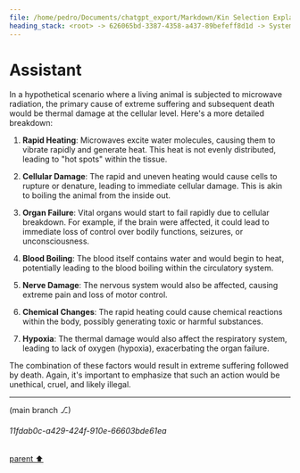 ```yaml
---
file: /home/pedro/Documents/chatgpt_export/Markdown/Kin Selection Explanation.md
heading_stack: <root> -> 626065bd-3387-4358-a437-89befeff8d1d -> System -> 6f9d286c-a866-45f0-8fd8-7ab2518e3885 -> System -> aaa20b92-f336-4338-b049-3e13db30b4dd -> User -> a799e032-fdea-400d-bbad-667966560e4e -> Assistant -> aaa2e179-42d0-42d7-9c79-d139f60e15d1 -> User -> 5461ba67-20bc-4771-9432-6a7a60f15081 -> Assistant -> Social Insects -> Mammals -> Birds -> Humans -> aaa2337b-6980-4fde-9c9e-4ce950c350c8 -> User -> cbf4ab73-2fe6-4549-b4ec-1cfc73b0d507 -> Assistant -> aaa2f50c-7550-477e-9870-41639e0d0330 -> User -> 21472bc0-dfc2-4dd6-b2bb-a5c5a671b62f -> Assistant -> aaa2700f-4647-4f9f-9c3e-f98a4417e9cb -> User -> 51db2948-4764-42ed-9cc0-8a1b5756ca20 -> Assistant -> aaa2f78a-5779-46a2-a466-43925fa89006 -> User -> 1e0538b8-c177-48e1-9567-1a5c8388f1ba -> Assistant -> aaa273ae-acb1-42e3-84ef-4e40505b92da -> User -> 70ef3e9e-a55c-45cb-b63c-c4a79fb744b7 -> Assistant -> aaa29249-fe59-4673-bebe-ca5889b8cb22 -> User -> a76f7db8-cc35-4dca-a7ec-f0d44836b2e3 -> Assistant -> aaa2652e-c696-40bb-8a84-f1df956a42cd -> User -> a9de6403-cc9c-4cee-91e3-f523ef555ca3 -> Assistant -> aaa2fe62-4f34-4c01-8b5d-c7957cdea03a -> User -> 112fe5ff-01e4-4b1e-a777-e9dbbfc19e31 -> Assistant -> aaa2ef6d-9aae-4f83-9aa8-739aa125d09e -> User -> 09d3cbcb-03eb-401f-a687-ba9ffc449efc -> Assistant
---
```

# Assistant

In a hypothetical scenario where a living animal is subjected to microwave radiation, the primary cause of extreme suffering and subsequent death would be thermal damage at the cellular level. Here's a more detailed breakdown:

1. **Rapid Heating**: Microwaves excite water molecules, causing them to vibrate rapidly and generate heat. This heat is not evenly distributed, leading to "hot spots" within the tissue.

2. **Cellular Damage**: The rapid and uneven heating would cause cells to rupture or denature, leading to immediate cellular damage. This is akin to boiling the animal from the inside out.

3. **Organ Failure**: Vital organs would start to fail rapidly due to cellular breakdown. For example, if the brain were affected, it could lead to immediate loss of control over bodily functions, seizures, or unconsciousness.

4. **Blood Boiling**: The blood itself contains water and would begin to heat, potentially leading to the blood boiling within the circulatory system.

5. **Nerve Damage**: The nervous system would also be affected, causing extreme pain and loss of motor control.

6. **Chemical Changes**: The rapid heating could cause chemical reactions within the body, possibly generating toxic or harmful substances.

7. **Hypoxia**: The thermal damage would also affect the respiratory system, leading to lack of oxygen (hypoxia), exacerbating the organ failure.

The combination of these factors would result in extreme suffering followed by death. Again, it's important to emphasize that such an action would be unethical, cruel, and likely illegal.

---

(main branch ⎇)
###### 11fdab0c-a429-424f-910e-66603bde61ea
[parent ⬆️](#aaa2ef6d-9aae-4f83-9aa8-739aa125d09e)
